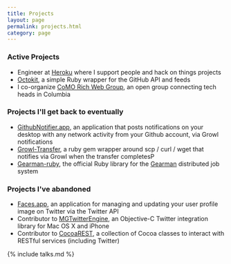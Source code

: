 ```yaml
---
title: Projects
layout: page
permalink: projects.html
category: page
---
```


### Active Projects

- Engineer at [Heroku][9] where I support people and hack on things
  projects
- [Octokit][19], a simple Ruby wrapper for the GitHub API and feeds
- I co-organize [CoMO Rich Web Group][10], an open group connecting tech heads
in Columbia


### Projects I'll get back to eventually

- [GithubNotifier.app][2], an application that posts notifications on your desktop with any network activity from your Github account, via Growl notifications
- [Growl-Transfer][7], a ruby gem wrapper around scp / curl / wget that notifies via Growl when the transfer completesP
- [Gearman-ruby][12], the official Ruby library for the [Gearman][13] distributed job system

### Projects I've abandoned
 
- [Faces.app][1], an application for managing and updating your user profile image on Twitter via the Twitter API
- Contributor to [MGTwitterEngine][3], an Objective-C Twitter integration library for Mac OS X and iPhone
- Contributor to [CocoaREST][4], a collection of Cocoa classes to interact with RESTful services (including Twitter)


{% include talks.md %}


[1]: /faces-app.html
[2]: /github-notifier.html
[3]: http://github.com/ctshryock/MGTwitterEngine
[4]: http://github.com/ctshryock/CocoaREST
[7]: https://github.com/ctshryock/growl-transfer
[9]: http://heroku.com
[10]: http://comorichweb.posterous.com
[12]: https://github.com/gearman-ruby/gearman-ruby
[13]: http://gearman.org


[19]: https://github.com/pengwynn/octokit

